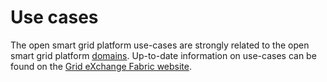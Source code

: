 <!--
SPDX-FileCopyrightText: Contributors to the Documentation project

SPDX-License-Identifier: Apache-2.0
-->

# Use cases

The open smart grid platform use-cases are strongly related to the open smart grid platform [domains](../domains). Up-to-date information on use-cases can be found on the [Grid eXchange Fabric website](https://www.lfenergy.org/projects/gxf/).

